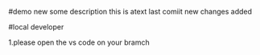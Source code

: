 #demo
new
some description
this is atext
last comiit
new changes added

#local developer

1.please open the vs code on your bramch
